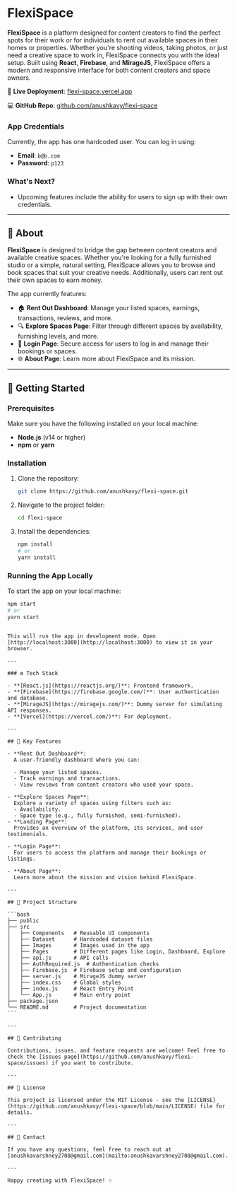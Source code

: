 # FlexiSpace

**FlexiSpace** is a platform designed for content creators to find the perfect spots for their work or for individuals to rent out available spaces in their homes or properties. Whether you're shooting videos, taking photos, or just need a creative space to work in, FlexiSpace connects you with the ideal setup.
Built using **React**, **Firebase**, and **MirageJS**, FlexiSpace offers a modern and responsive interface for both content creators and space owners.

🔗 **Live Deployment**: [flexi-space.vercel.app](https://flexi-space.vercel.app)

💻 **GitHub Repo**: [github.com/anushkavy/flexi-space](https://github.com/anushkavy/flexi-space)

### App Credentials

Currently, the app has one hardcoded user. You can log in using:

- **Email**: `b@b.com`
- **Password**: `p123`

### What's Next?

- Upcoming features include the ability for users to sign up with their own credentials.

---

## 📝 About

**FlexiSpace** is designed to bridge the gap between content creators and available creative spaces. Whether you're looking for a fully furnished studio or a simple, natural setting, FlexiSpace allows you to browse and book spaces that suit your creative needs. Additionally, users can rent out their own spaces to earn money.

The app currently features:

- 🏠 **Rent Out Dashboard**: Manage your listed spaces, earnings, transactions, reviews, and more.
- 🔍 **Explore Spaces Page**: Filter through different spaces by availability, furnishing levels, and more.
- 📄 **Login Page**: Secure access for users to log in and manage their bookings or spaces.
- 🌐 **About Page**: Learn more about FlexiSpace and its mission.

---

## 🚀 Getting Started

### Prerequisites

Make sure you have the following installed on your local machine:

- **Node.js** (v14 or higher)
- **npm** or **yarn**

### Installation

1. Clone the repository:
   ```bash
   git clone https://github.com/anushkavy/flexi-space.git
   ```
2. Navigate to the project folder:
   ```bash
   cd flexi-space
   ```
3. Install the dependencies:
   ```bash
   npm install
   # or
   yarn install
   ```

### Running the App Locally

To start the app on your local machine:

```bash
npm start
# or
yarn start
```

````

This will run the app in development mode. Open [http://localhost:3000](http://localhost:3000) to view it in your browser.

---

### ⚙️ Tech Stack

- **[React.js](https://reactjs.org/)**: Frontend framework.
- **[Firebase](https://firebase.google.com/)**: User authentication and database.
- **[MirageJS](https://miragejs.com/)**: Dummy server for simulating API responses.
- **[Vercel](https://vercel.com/)**: For deployment.

---

## 🔑 Key Features

- **Rent Out Dashboard**:
  A user-friendly dashboard where you can:

  - Manage your listed spaces.
  - Track earnings and transactions.
  - View reviews from content creators who used your space.

- **Explore Spaces Page**:
  Explore a variety of spaces using filters such as:
  - Availability.
  - Space type (e.g., fully furnished, semi-furnished).
- **Landing Page**:
  Provides an overview of the platform, its services, and user testimonials.

- **Login Page**:
  For users to access the platform and manage their bookings or listings.

- **About Page**:
  Learn more about the mission and vision behind FlexiSpace.

---

## 📂 Project Structure

```bash
├── public
├── src
│   ├── Components   # Reusable UI components
│   ├── Dataset      # Hardcoded dataset files
│   ├── Images       # Images used in the app
│   ├── Pages        # Different pages like Login, Dashboard, Explore
│   ├── api.js       # API calls
│   ├── AuthRequired.js  # Authentication checks
│   ├── Firebase.js  # Firebase setup and configuration
│   ├── server.js    # MirageJS dummy server
│   ├── index.css    # Global styles
│   ├── index.js     # React Entry Point
│   └── App.js       # Main entry point
├── package.json
└── README.md        # Project documentation
```

---

## 🤝 Contributing

Contributions, issues, and feature requests are welcome! Feel free to check the [issues page](https://github.com/anushkavy/flexi-space/issues) if you want to contribute.

---

## 📝 License

This project is licensed under the MIT License - see the [LICENSE](https://github.com/anushkavy/flexi-space/blob/main/LICENSE) file for details.

---

## 💬 Contact

If you have any questions, feel free to reach out at [anushkavarshney2708@gmail.com](mailto:anushkavarshney2708@gmail.com).

---

Happy creating with FlexiSpace! ✨
````
